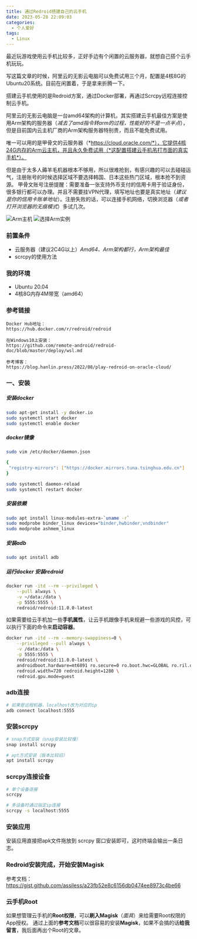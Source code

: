 ```yaml
---
title: 通过Redroid搭建自己的云手机
date: 2023-05-28 22:09:03
categories:
  - 个人爱好
tags: 
  - Linux
---
```


最近玩游戏使用云手机比较多，正好手边有个闲置的云服务器，就想自己搭个云手机玩玩。

写这篇文章的时候，阿里云的无影云电脑可以免费试用三个月，配置是4核8G的Ubuntu20系统。目前在闲置着，于是拿来折腾一下。

搭建云手机使用的是Redroid方案，通过Docker部署，再通过Scrcpy远程连接控制云手机。

阿里云的无影云电脑是一台amd64架构的计算机，其实搭建云手机最佳方案是使用Arm架构的服务器（*减去了amd指令转arm的过程，性能好的不是一点半点*），但是目前国内云主机厂商的Arm架构服务器特别贵，而且不能免费试用。

唯一可以用的是甲骨文的云服务器（*https://cloud.oracle.com/*），它提供4核24G内存的Arm云主机，并且永久免费试用（*这配置搭建云手机吊打市面的真实手机*）。

<!-- more -->

但是由于太多人薅羊毛机器根本不够用，所以很难抢到，有感兴趣的可以去碰碰运气，注册账号的时候选择区域不要选择韩国、日本这些热门区域，根本抢不到资源。
甲骨文账号注册提醒：需要准备一张支持外币支付的信用卡用于验证身份，很多银行都可以办理。并且不需要挂VPN代理，填写地址也要是真实地址（*建议是你的信用卡账单地址*）。注册失败的话，可以连接手机网络，切换浏览器（*或者打开浏览器的无痕模式*）多试几次。

![Arm主机](https://cdn.jsdelivr.net/gh/zyhahaha/assets@master/images/blog/oracle-cloud/vm.jpg)
![选择Arm实例](https://cdn.jsdelivr.net/gh/zyhahaha/assets@master/images/blog/oracle-cloud/config.jpg)

### 前置条件
* 云服务器（建议2C4G以上）*Amd64、Arm架构都行，Arm架构最佳*
* scrcpy的使用方法

### 我的环境
* Ubuntu 20.04
* 4核8G内存4M带宽（amd64）

### 参考链接
``` text
Docker Hub地址：
https://hub.docker.com/r/redroid/redroid

在Windows10上安装：
https://github.com/remote-android/redroid-doc/blob/master/deploy/wsl.md

参考博客：
https://blog.hanlin.press/2022/08/play-redroid-on-oracle-cloud/
```

### 一、安装

##### 安装docker

``` bash
sudo apt-get install -y docker.io
sudo systemctl start docker
sudo systemctl enable docker
```

##### docker镜像
``` bash
sudo vim /etc/docker/daemon.json

{
 "registry-mirrors": ["https://docker.mirrors.tuna.tsinghua.edu.cn"]
}

sudo systemctl daemon-reload
sudo systemctl restart docker
```

##### 安装依赖

``` bash
sudo apt install linux-modules-extra-`uname -r`
sudo modprobe binder_linux devices="binder,hwbinder,vndbinder"
sudo modprobe ashmem_linux
```

##### 安装adb

``` bash
sudo apt install adb
```

##### 运行docker 安装redroid
``` bash
docker run -itd --rm --privileged \
    --pull always \
    -v ~/data:/data \
    -p 5555:5555 \
    redroid/redroid:11.0.0-latest
```

如果需要给云手机加一些**手机属性**，让云手机跟像手机来规避一些游戏的风控，可以执行下面的命令来**启动容器**。

``` bash
docker run -itd --rm --memory-swappiness=0 \
    --privileged --pull always \
    -v /data:/data \
    -p 5555:5555 \
    redroid/redroid:11.0.0-latest \
    androidboot.hardware=mt6891 ro.secure=0 ro.boot.hwc=GLOBAL ro.ril.oem.imei=861503068361145 ro.ril.oem.imei1=861503068361145 ro.ril.oem.imei2=861503068361148 ro.ril.miui.imei0=861503068361148 ro.product.manufacturer=Xiaomi ro.build.product=chopin \
    redroid.width=720 redroid.height=1280 \
    redroid.gpu.mode=guest
```

### adb连接
``` bash
# 如果是远程机器，localhost改为对应的ip
adb connect localhost:5555
```

### 安装scrcpy
``` bash
# snap方式安装（snap安装比较慢）
snap install scrcpy

# apt方式安装（版本比较旧）
apt install scrcpy
```

### scrcpy连接设备
``` bash
# 单个设备连接
scrcpy

# 多设备时通过指定ip连接
scrcpy -s localhost:5555
```

### 安装应用
安装应用直接把apk文件拖放到 scrcpy 窗口安装即可，这时终端会输出一条日志。

### Redroid安装完成，开始安装Magisk
参考文档：https://gist.github.com/assiless/a23fb52e8c6156db0474ee8973c4be66

### 云手机Root
如果想管理云手机的**Root权限**，可以**刷入Magisk**（*面具*）来给需要Root权限的App授权。
通过上面的**参考文档**可以很容易的安装**Magisk**，如果不会搞的话**给我留言**，我后面再出个Root的文章。

